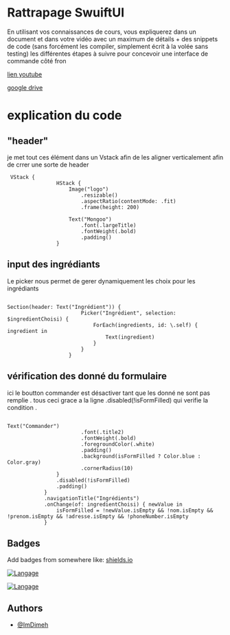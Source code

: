 

# Rattrapage SwuiftUI
En utilisant vos connaissances de cours, vous expliquerez dans un document et dans votre vidéo avec un maximum de détails + des snippets de code (sans forcément les compiler, simplement écrit à la volée sans testing) les différentes étapes à suivre pour concevoir une interface de commande côté fron


[lien youtube](https://youtu.be/6ozBj61eBnA)

[google drive ](https://drive.google.com/drive/folders/1s6tK-YvGq7gn9BGSvKJAZhI891wYIesJ)

# explication du code 

## "header"
je met tout ces élément dans un Vstack afin de les aligner verticalement afin de crrer une sorte de header 
```
 VStack {
                HStack {
                    Image("logo")
                        .resizable()
                        .aspectRatio(contentMode: .fit)
                        .frame(height: 200)
                    
                    Text("Mongoo")
                        .font(.largeTitle)
                        .fontWeight(.bold)
                        .padding()
                }

```

## input des ingrédiants 
Le picker nous permet de gerer dynamiquement les choix pour les ingrédiants 
```

Section(header: Text("Ingrédient")) {
                        Picker("Ingrédient", selection: $ingredientChoisi) {
                            ForEach(ingredients, id: \.self) { ingredient in
                                Text(ingredient)
                            }
                        }
                    }
```

## vérification des donné du formulaire 
ici le boutton commander est désactiver tant que les donné ne sont pas remplie .
tous ceci grace a la ligne  .disabled(!isFormFilled) qui verifie la condition .

```

Text("Commander")
                        .font(.title2)
                        .fontWeight(.bold)
                        .foregroundColor(.white)
                        .padding()
                        .background(isFormFilled ? Color.blue : Color.gray)
                        .cornerRadius(10)
                }
                .disabled(!isFormFilled)
                .padding()
            }
            .navigationTitle("Ingrédients")
            .onChange(of: ingredientChoisi) { newValue in
                isFormFilled = !newValue.isEmpty && !nom.isEmpty && !prenom.isEmpty && !adresse.isEmpty && !phoneNumber.isEmpty
            }

``` 

## Badges

Add badges from somewhere like: [shields.io](https://shields.io/)

[![Langage](https://img.shields.io/badge/langage-Swuift-orange)](https://choosealicense.com/licenses/mit/)


[![Langage](https://img.shields.io/badge/editeur-VSCODE-blue)](https://choosealicense.com/licenses/mit/)


## Authors

- [@ImDimeh](https://github.com/ImDimeh)

